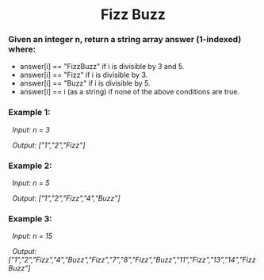 <h1 align="center"> Fizz Buzz </h1>


### Given an integer n, return a string array answer (1-indexed) where:

<ul>
  
  <li> answer[i] == "FizzBuzz" if i is divisible by 3 and 5. </li>

  <li> answer[i] == "Fizz" if i is divisible by 3. </li>

  <li> answer[i] == "Buzz" if i is divisible by 5.</li>

  <li> answer[i] == i (as a string) if none of the above conditions are true.</li>
    
</ul>

### **Example 1:**
&nbsp; _Input: n = 3_

&nbsp; _Output: ["1","2","Fizz"]_

### **Example 2:**

&nbsp; _Input: n = 5_

&nbsp; _Output: ["1","2","Fizz","4","Buzz"]_

### **Example 3:**

&nbsp; _Input: n = 15_

&nbsp; _Output: ["1","2","Fizz","4","Buzz","Fizz","7","8","Fizz","Buzz","11","Fizz","13","14","FizzBuzz"]_

